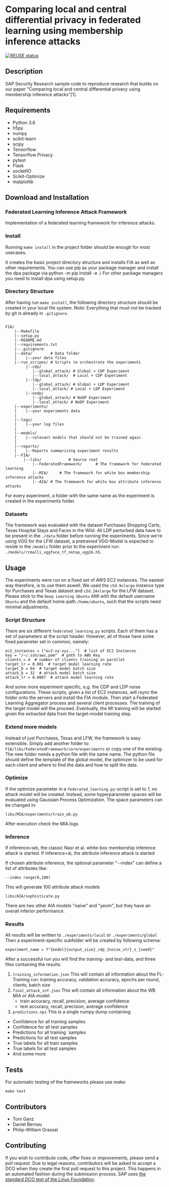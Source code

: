 # Comparing local and central differential privacy in federated learning using membership inference attacks

[![REUSE status](https://api.reuse.software/badge/github.com/SAP-samples/security-research-fed-dp-mia)](https://api.reuse.software/info/github.com/SAP-samples/security-research-fed-dp-mia)


## Description

SAP Security Research sample code to reproduce research that builds on our paper 
"Comparing local and central differential privacy using membership inference attacks"[1].

## Requirements

- Python 3.6
- h5py
- numpy
- scikit-learn
- scipy
- Tensorflow
- Tensorflow Privacy
- pytest
- Flask
- socketIO
- Scikit-Optimize
- matplotlib


## Download and Installation

### Federated Learning Inference Attack Framework

Implementation of a federated learning framework for inference attacks.

### Install

Running `make install` in the project folder should be enough for most usecases.

It creates the basic project directory structure and installs FIA as well as other requirements. You can use pip as your package manager and install the dpa package via python -m pip install -e ./ For other package managers you need to install dpa using setup.py.

### Directory Structure
After having run `make install`, the following directory structure should be created in your local file system. Note: Everything that must not be tracked by git is already in `.gitignore`.
```

FIA/
    |--Makefile
    |--setup.py
    |--README.md
    |--requirements.txt
    |--.gitignore
    |--data/ 		# Data folder
    |    |--your data files
    |--run_scripes/ # Scripts to orchestrate the experiments
         |--cdp/  
            |--global_attack/ # Global + CDP Experiment
            |--local_attack/  # Local + CDP Experiment
         |--ldp/
            |--global_attack/ # Global + LDP Experiment
            |--local_attack/ # Local + LDP Experiment
         |--nodp/
            |--global_attack/ # NoDP Experiment
            |--local_attack/ # NoDP Experiment 
    |--experiments/
    |    |--your experiments data
    |
    |--logs/	
    |    |--your log files
    |
    |--models/
    |    |--relevant models that should not be trained again
    |
    |--reports/
    |    |--Reports summarizing experiment results
    |--FIA/
        |--libs/			# Source root
            |--FederatedFramework/		# The framework for federated learning
            |--MIA/		# The framework for white box membership inference attacks
            |--AIA/ # The framework for white box attribute inference attacks
```

For every experiment, a folder with the same name as the experiment is created in the experiments folder.

### Datasets

The framework was evaluated with the dataset Purchases Shopping Carts, Texas Hospital Stays and Faces in the Wild.
All LDP perturbed data have to be present in the `./data` folder before running the experiments.
Since we're using VGG for the LFW dataset, a pretrained VGG-Model is expected to reside in the `/models` folder prior to the experiment run:
`./models/rcmalli_vggface_tf_notop_vgg16.h5`.

## Usage

The experiments were run on a fixed set of AWS EC2 instances. The easiest way therefore, is to use them aswell.
We used the `c5d.9xlarge` instance type for Purchases and Texas dataset and `c5d.24xlarge` for the LFW dataset.
Please stick to the `Deep Learning Ubuntu` AMI with the default username `Ubuntu` and the default home-path `/home/ubuntu`, such that the scripts need minimal adjustments.
 

### Script Structure

There are six different `federated_learning.py` scripts. Each of them has a set of parameters at the script header. 
However, all of those have some fixed parameter set in common, namely:
```
ec2_instances = ["ec2-xy-xyz..."]  # list of EC2 Instances
key = "/~/.ssh/aws.pem"  # path to AWS Key
clients = 4  # number of clients training in parallel
target_lr = 0.001  # target model learning rate
target_b = 64  # target model batch size
attack_b = 32  # attack model batch size
attack_lr = 0.0007  # attack model learning rate
```

And some more experiment specific, e.g. the CDP and LDP noise configurations.
These scripts, given a list of EC2 instances, will rsync the folder onto the servers and install the FIA module.
Then start a Federated Learning Aggregator process and several client processes. The training of the target model will the proceed.
Eventually, the MI training will be started given the extracted data from the target-model training step.

### Extend more models

Instead of just Purchases, Texas and LFW, the framework is easy extensible. Simply add another folder to:
`FIA/libs/FederatedFramework/core/experiments` or copy one of the existing. The new folder needs a python file with the same name.
The python file should define the template of the global model, the optimizer to be used for each client and where to find the data and how to split the data.

### Optimize

If the optimize parameter in a `federated_learning.py`-script is set to *1*, no attack model will be created. Instead, some hyperparameter spaces will be evaluated
using Gaussian Process Optimization. The space parameters can be changed in:
```
libs/MIA/experiments/train_wb.py 
```

After execution check the MIA.logs

### Inference

If inference=wb, the classic Nasr et al. white-box membership inference attack is started.
If inference=ai, the attribute inference attack is started

If chosen attribute inference, the optional parameter "--index" can define a list of attributes like:

```
--index range(0,100)
```
This will generate 100 attribute attack models

```
libs/AIA/sophisticate.py
```
There are two other AIA models "naive" and "yeom", but they have an overall inferior performance.

### Results

All results will be written to `./experiments/local` or `./experiments/global`
Then a experiment-specific subfolder will be created by following schema:

`experiment_name = f"{model}{output_size}_cdp_{noise_str}_s_{seed}"`

After a successful run you will find the training- and test-data, and three files containing the results:

1. `training_information.json`
This will contain all information about the FL-Training run: 
training accuracy, validation accuracy, epochs per round, clients, batch size
2. `final_attack_inf.json`
This will contain all information about the WB MIA or AIA model:
    - train accuracy, recall, precision, average confidence
    - test accuracy, recall, precision, average confidence
3. `predictions.npz`
This is a single numpy dump containing:
- Confidence for all training samples
- Confidence for all test samples
- Predictions for all training `samples
- Predictions for all test samples
- True labels for all train samples
- True labels for all test samples
- And some more


## Tests
For automatic testing of the frameworks please use make:

```
make test
```

## Contributors

- Tom Ganz
- Daniel Bernau
- Philip-William Grassal

## Contributing
If you wish to contribute code, offer fixes or improvements, please send a pull request. Due to legal reasons, contributors will be asked to accept a DCO when they create the first pull request to this project. This happens in an automated fashion during the submission process. SAP uses [the standard DCO text of the Linux Foundation](https://developercertificate.org/).
